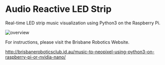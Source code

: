 # Audio Reactive LED Strip
Real-time LED strip music visualization using Python3 on the Raspberry Pi.

![overview](images/description-cropped.gif)

For instructions, please visit the Brisbane Robotics Website.

http://brisbaneroboticsclub.id.au/music-to-neopixel-using-python3-on-raspberry-pi-or-nvidia-nano/
